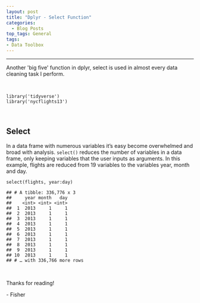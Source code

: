 ```yaml
---
layout: post
title: "Dplyr - Select Function"
categories:
  - Blog Posts
top_tags: General
tags:
- Data Toolbox
---
```


<hr>

Another 'big five' function in dplyr, select is used in almost every
data cleaning task I perform. 

<br>


    library('tidyverse')
    library('nycflights13')

<br>

## Select

In a data frame with numerous variables it’s easy become overwhelmed and
broad with analysis. `select()` reduces the number of variables in a
data frame, only keeping variables that the user inputs as arguments. In
this example, flights are reduced from 19 variables to the variables
year, month and day.

    select(flights, year:day)

    ## # A tibble: 336,776 x 3
    ##     year month   day
    ##    <int> <int> <int>
    ##  1  2013     1     1
    ##  2  2013     1     1
    ##  3  2013     1     1
    ##  4  2013     1     1
    ##  5  2013     1     1
    ##  6  2013     1     1
    ##  7  2013     1     1
    ##  8  2013     1     1
    ##  9  2013     1     1
    ## 10  2013     1     1
    ## # … with 336,766 more rows

<br>

Thanks for reading!

\- Fisher

<br> 
<br>
